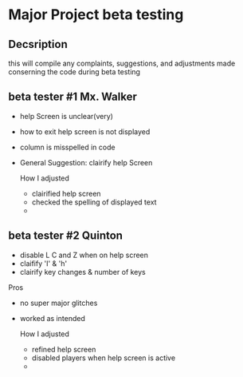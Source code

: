 # Major Project beta testing

 ## Decsription
 
this will compile any complaints, suggestions, and adjustments made conserning the code during beta testing
 ## beta tester #1 Mx. Walker
 - help Screen is unclear(very)
 - how to exit help screen is not displayed
 - column is misspelled in code

 - General Suggestion: 
    clairify help Screen

    How I adjusted
    - clairified help screen 
    - checked the spelling of displayed text
    - 
 

## beta tester #2  Quinton
 
 - disable L C and Z when on help screen
 - claifify 'I' & 'h'
 - clairify key changes & number of keys

 Pros
 - no super major glitches
 - worked as intended

    How I adjusted
    - refined help screen 
    - disabled players when help screen is active
    - 
